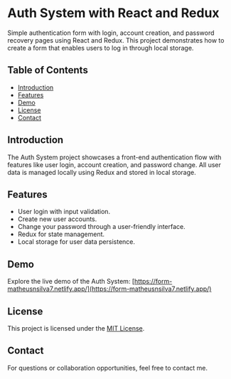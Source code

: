 # Auth System with React and Redux

Simple authentication form with login, account creation, and password recovery pages using React and Redux. This project demonstrates how to create a form that enables users to log in through local storage.

## Table of Contents

- [Introduction](#introduction)
- [Features](#features)
- [Demo](#demo)
- [License](#license)
- [Contact](#contact)

## Introduction

The Auth System project showcases a front-end authentication flow with features like user login, account creation, and password change. All user data is managed locally using Redux and stored in local storage.

## Features

- User login with input validation.
- Create new user accounts.
- Change your password through a user-friendly interface.
- Redux for state management.
- Local storage for user data persistence.

## Demo

Explore the live demo of the Auth System: [https://form-matheusnsilva7.netlify.app/](https://form-matheusnsilva7.netlify.app/)

## License

This project is licensed under the [MIT License](LICENSE).

## Contact

For questions or collaboration opportunities, feel free to contact me.
